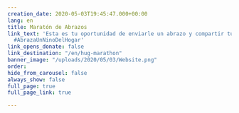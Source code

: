 ```yaml
---
creation_date: 2020-05-03T19:45:47.000+00:00
lang: en
title: Maratón de Abrazos
link_text: 'Esta es tu oportunidad de enviarle un abrazo y compartir tu amor. #MaratonDeAbrazos
  #AbrazaUnNinoDelHogar'
link_opens_donate: false
link_destination: "/en/hug-marathon"
banner_image: "/uploads/2020/05/03/Website.png"
order: 
hide_from_carousel: false
always_show: false
full_page: true
full_page_link: true

---
```

